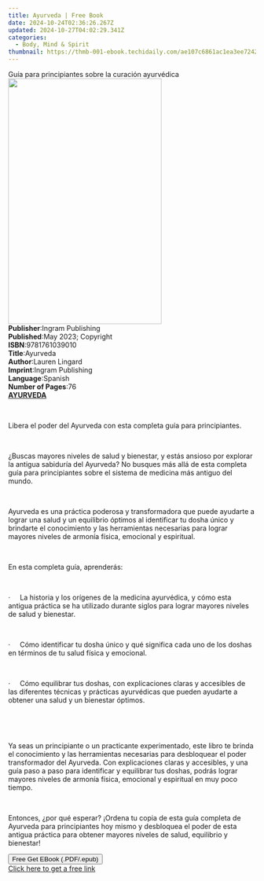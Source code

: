 ```yaml
---
title: Ayurveda | Free Book
date: 2024-10-24T02:36:26.267Z
updated: 2024-10-27T04:02:29.341Z
categories:
  - Body, Mind & Spirit
thumbnail: https://thmb-001-ebook.techidaily.com/ae107c6861ac1ea3ee72424c5b15abff7040e5fee350233346fa95eb6177c12f.jpg
---
```

<main id="book-container">
  <div class="flex flex-col">
    <div class="book-brief flex-1 py-6 px-4 sm:p-6 md:py-10 md:px-8">
      <!-- brief-->
      <div class="book-brief-main">
        Guía para principiantes sobre la curación ayurvédica
      </div>
    </div>
    <div
      class="book-meta-info flex-1 grid gap-4 col-start-1 col-end-3 row-start-1 sm:mb-6 sm:grid-cols-4 lg:gap-6 lg:col-start-2 lg:row-end-6 lg:row-span-6 lg:mb-0"
    >
      <div
        class="book-meta-info-left place-content-center mt-4 p-4 text-sm leading-6 col-start-2 col-span-2 dark:text-slate-400"
      >
        <img
          class="w-full h-500 object-cover rounded-lg sm:h-255 sm:col-span-2 lg:col-span-full"
          src="https://img-001-ebook.techidaily.com/0b39a36b8091b53b759453a325691ea4818e87131a75edcfa76b408fafa8774b.jpg"
          alt=""
          width="312"
          height="500"
        />
      </div>
      <div
        class="book-meta-info-right mt-2 col-start-1 row-start-2 col-span-3 self-center"
      >
        <!-- meta data  -->
        <div class="flex flex-col px-4 md:px-8">
          <div class="flex-1">
            <strong>Publisher</strong>:<span class="px-2"
              >Ingram Publishing</span
            >
          </div>
          <div class="flex-1">
            <strong>Published</strong>:<span class="px-2"
              >May 2023; Copyright</span
            >
          </div>
          <div class="flex-1">
            <strong>ISBN</strong>:<span class="px-2">9781761039010</span>
          </div>
          <div class="flex-1">
            <strong>Title</strong>:<span class="px-2">Ayurveda</span>
          </div>
          <div class="flex-1">
            <strong>Author</strong>:<span class="px-2">Lauren Lingard</span>
          </div>
          <div class="flex-1">
            <strong>Imprint</strong>:<span class="px-2">Ingram Publishing</span>
          </div>
          <div class="flex-1">
            <strong>Language</strong>:<span class="px-2">Spanish</span>
          </div>
          <div class="flex-1">
            <strong>Number of Pages</strong>:<span class="px-2">76</span>
          </div>
        </div>
      </div>
    </div>
    <div class="book-description flex-1 py-6 px-4 sm:p-6 md:py-10 md:px-8">
      <div class="book-description-main">
        <div accordion-content="" id="description">
          <strong
            ><strong><u>AYURVEDA</u></strong></strong
          >
          <p class="ql-align-justify"><br /></p>
          <p class="ql-align-justify">
            Libera el poder del Ayurveda con esta completa guía para
            principiantes.
          </p>
          <p class="ql-align-justify">&nbsp;</p>
          <p class="ql-align-justify">
            ¿Buscas mayores niveles de salud y bienestar, y estás ansioso por
            explorar la antigua sabiduría del Ayurveda? No busques más allá de
            esta completa guía para principiantes sobre el sistema de medicina
            más antiguo del mundo.
          </p>
          <p class="ql-align-justify">&nbsp;</p>
          <p class="ql-align-justify">
            Ayurveda es una práctica poderosa y transformadora que puede
            ayudarte a lograr una salud y un equilibrio óptimos al identificar
            tu dosha único y brindarte el conocimiento y las herramientas
            necesarias para lograr mayores niveles de armonía física, emocional
            y espiritual.
          </p>
          <p class="ql-align-justify">&nbsp;</p>
          <p class="ql-align-justify">En esta completa guía, aprenderás:</p>
          <p class="ql-align-justify">&nbsp;</p>
          <p class="ql-align-justify">
            ·&nbsp;&nbsp;&nbsp;&nbsp;&nbsp;La historia y los orígenes de la
            medicina ayurvédica, y cómo esta antigua práctica se ha utilizado
            durante siglos para lograr mayores niveles de salud y bienestar.
          </p>
          <p class="ql-align-justify">&nbsp;</p>
          <p class="ql-align-justify">
            ·&nbsp;&nbsp;&nbsp;&nbsp;&nbsp;Cómo identificar tu dosha único y qué
            significa cada uno de los doshas en términos de tu salud física y
            emocional.
          </p>
          <p class="ql-align-justify">&nbsp;</p>
          <p class="ql-align-justify">
            ·&nbsp;&nbsp;&nbsp;&nbsp;&nbsp;Cómo equilibrar tus doshas, con
            explicaciones claras y accesibles de las diferentes técnicas y
            prácticas ayurvédicas que pueden ayudarte a obtener una salud y un
            bienestar óptimos.
          </p>
          <p class="ql-align-justify">&nbsp;</p>
          <p class="ql-align-justify">&nbsp;</p>
          <p class="ql-align-justify">
            Ya seas un principiante o un practicante experimentado, este libro
            te brinda el conocimiento y las herramientas necesarias para
            desbloquear el poder transformador del Ayurveda. Con explicaciones
            claras y accesibles, y una guía paso a paso para identificar y
            equilibrar tus doshas, podrás lograr mayores niveles de armonía
            física, emocional y espiritual en muy poco tiempo.
          </p>
          <p class="ql-align-justify">&nbsp;</p>
          <p>
            Entonces, ¿por qué esperar? ¡Ordena tu copia de esta guía completa
            de Ayurveda para principiantes hoy mismo y desbloquea el poder de
            esta antigua práctica para obtener mayores niveles de salud,
            equilibrio y bienestar!
          </p>
        </div>
        <div class="accordion-fader"></div>
      </div>
    </div>
    <div class="book-excerpts flex-1 py-6 px-4 sm:p-6 md:py-10 md:px-8"></div>
    <div
      class="book-about-author flex-1 py-6 px-4 sm:p-6 md:py-10 md:px-8"
    ></div>
    <div class="book-free-get flex-1 py-6 px-4 sm:p-6 md:py-10 md:px-8">
      <button
        id="btn-free-get"
        class="bg-blue-500 hover:bg-blue-700 text-white font-bold py-2 px-4 rounded"
      >
        Free Get EBook (.PDF/.epub)
      </button>
      <div id="countdown-display" class="px-2 text-lg mt-2"></div>
      <a
        id="free-link"
        class="hidden bg-blue-500 hover:bg-blue-700 text-white font-bold py-2 px-4 rounded"
        href="https://www.ebooks.com/en-us/book/210845903/ayurveda/lauren-lingard/"
        target="_blank"
        >Click here to get a free link</a
      >
    </div>
    <script>
      let countdownTime = 0;
      let countdownInterval = null;
      document
        .getElementById('btn-free-get')
        .addEventListener('click', startCountdown);
      function startCountdown() {
        countdownTime = new Date().getTime() + 60000 * 3;
        countdownInterval = setInterval(updateCountdown, 1000);
        document.getElementById('btn-free-get').disabled = true;
        document
          .getElementById('btn-free-get')
          .classList.add('bg-gray-500', 'cursor-not-allowed');
      }
      function updateCountdown() {
        let currentTime = new Date().getTime();
        let timeLeft = countdownTime - currentTime;
        let secondsLeft = Math.floor(timeLeft / 1000);
        document.getElementById('countdown-display').innerHTML =
          `Remaining time: ${secondsLeft} seconds.`;
        if (secondsLeft <= 0) {
          clearInterval(countdownInterval);
          document.getElementById('btn-free-get').classList.add('hidden');
          document.getElementById('free-link').classList.remove('hidden');
          document.getElementById('countdown-display').innerHTML = '';
        }
      }
    </script>
  </div>
</main>

<ins class="adsbygoogle"
      style="display:block"
      data-ad-client="ca-pub-7571918770474297"
      data-ad-slot="8358498916"
      data-ad-format="auto"
      data-full-width-responsive="true"></ins>
    
